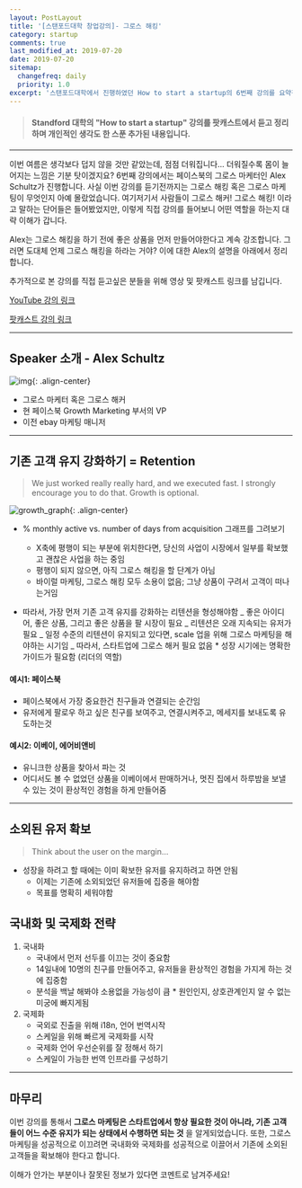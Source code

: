 ```yaml
---
layout: PostLayout
title: '[스탠포드대학 창업강의]- 그로스 해킹'
category: startup
comments: true
last_modified_at: 2019-07-20
date: 2019-07-20
sitemap:
  changefreq: daily
  priority: 1.0
excerpt: '스탠포드대학에서 진행하였던 How to start a startup의 6번째 강의를 요약정리한 글입니다.'
---
```


> #### Standford 대학의 "How to start a startup" 강의를 팟캐스트에서 듣고 정리하며 개인적인 생각도 한 스푼 추가된 내용입니다.

---

이번 여름은 생각보다 덥지 않을 것만 같았는데, 점점 더워집니다... 더워질수록 몸이 늘어지는 느낌은 기분 탓이겠지요?
6번째 강의에서는 페이스북의 그로스 마케터인 Alex Schultz가 진행합니다.
사실 이번 강의를 듣기전까지는 그로스 해킹 혹은 그로스 마케팅이 무엇인지 아예 몰랐었습니다.
여기저기서 사람들이 그로스 해커! 그로스 해킹! 이라고 말하는 단어들은 들어봤었지만, 이렇게 직접 강의를 들어보니
어떤 역할을 하는지 대략 이해가 갑니다.

Alex는 그로스 해킹을 하기 전에 좋은 상품을 먼저 만들어야한다고 계속 강조합니다.
그러면 도대체 언제 그로스 해킹을 하라는 거야?
이에 대한 Alex의 설명을 아래에서 정리합니다.

추가적으로 본 강의를 직접 듣고싶은 분들을 위해 영상 및 팟캐스트 링크를 남깁니다.

[YouTube 강의 링크](https://www.youtube.com/watch?v=n_yHZ_vKjno&feature=youtu.be)

[팟캐스트 강의 링크](https://player.fm/series/how-to-start-a-startup/06-alex-schultz-growth)

---

## Speaker 소개 - Alex Schultz

![img](https://images.fastcompany.net/image/upload/w_596,c_limit,q_auto:best,f_auto/wp-cms/uploads/2017/06/i-4-facebook-growth.jpg){: .align-center}

- 그로스 마케터 혹은 그로스 해커
- 현 페이스북 Growth Marketing 부서의 VP
- 이전 ebay 마케팅 매니저

---

## 기존 고객 유지 강화하기 = Retention

> We just worked really really hard, and we executed fast. I strongly encourage you to do that. Growth is optional.

![growth_graph](https://github.com/chansbro/chansbro.github.io/blob/master/assets/images/startup/growthhacking.png?raw=true){: .align-center}

- % monthly active vs. number of days from acquisition 그래프를 그려보기

  - X축에 평행이 되는 부분에 위치한다면, 당신의 사업이 시장에서 일부를 확보했고 괜찮은 사업을 하는 중임
  - 평행이 되지 않으면, 아직 그로스 해킹을 할 단계가 아님
  - 바이럴 마케팅, 그로스 해킹 모두 소용이 없음; 그냥 상품이 구려서 고객이 떠나는거임

- 따라서, 가장 먼저 기존 고객 유지를 강화하는 리텐션을 형성해야함
  _ 좋은 아이디어, 좋은 상품, 그리고 좋은 상품을 팔 시장이 필요
  _ 리텐션은 오래 지속되는 유저가 필요
  _ 일정 수준의 리텐션이 유지되고 있다면, scale 업을 위해 그로스 마케팅을 해야하는 시기임
  _ 따라서, 스타트업에 그로스 해커 필요 없음 \* 성장 시기에는 명확한 가이드가 필요함 (리더의 역할)

#### 예시1: 페이스북

- 페이스북에서 가장 중요한건 친구들과 연결되는 순간임
- 유저에게 팔로우 하고 싶은 친구를 보여주고, 연결시켜주고, 메세지를 보내도록 유도하는것

#### 예시2: 이베이, 에어비앤비

- 유니크한 상품을 찾아서 파는 것
- 어디서도 볼 수 없었던 상품을 이베이에서 판매하거나, 멋진 집에서 하루밤을 보낼 수 있는 것이 환상적인 경험을 하게 만들어줌

---

## 소외된 유저 확보

> Think about the user on the margin...

- 성장을 하려고 할 때에는 이미 확보한 유저를 유지하려고 하면 안됨
  - 이제는 기존에 소외되었던 유저들에 집중을 해야함
  - 목표를 명확히 세워야함

## 국내화 및 국제화 전략

1. 국내화
   - 국내에서 먼저 선두를 이끄는 것이 중요함
   - 14일내에 10명의 친구를 만들어주고, 유저들을 환상적인 경험을 가지게 하는 것에 집중함
   - 분석을 백날 해봐야 소용없을 가능성이 큼 \* 원인인지, 상호관계인지 알 수 없는 미궁에 빠지게됨
2. 국제화
   - 국외로 진출을 위해 i18n, 언어 번역시작
   - 스케일을 위해 빠르게 국제화를 시작
   - 국제화 언어 우선순위를 잘 정해서 하기
   - 스케일이 가능한 번역 인프라를 구성하기

---

## 마무리

이번 강의를 통해서 **그로스 마케팅은 스타트업에서 항상 필요한 것이 아니라, 기존 고객들이 어느 수준 유지가 되는 상태에서 수행하면 되는 것** 을 알게되었습니다.
또한, 그로스 마케팅을 성공적으로 이끄려면 국내화와 국제화를 성공적으로 이끌어서 기존에 소외된 고객들을 확보해야 한다고 합니다.

이해가 안가는 부분이나 잘못된 정보가 있다면 코멘트로 남겨주세요!

